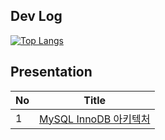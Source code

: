 ## Dev Log
[![Top Langs](https://github-readme-stats.vercel.app/api/top-langs/?username=diydriller)](https://github.com/anuraghazra/github-readme-stats)

## Presentation
| No | Title | 
|:----------|:------------:|
| 1       | [MySQL InnoDB 아키텍처](https://www.canva.com/design/DAGrGbUe5fE/q2Hj2_OgxtCjXzSH6tnHTQ/edit)          |





